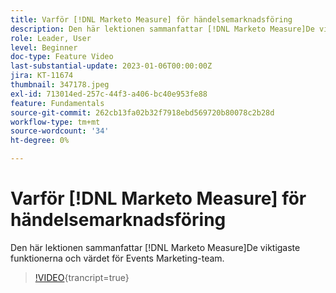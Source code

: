 ```yaml
---
title: Varför [!DNL Marketo Measure] för händelsemarknadsföring
description: Den här lektionen sammanfattar [!DNL Marketo Measure]De viktigaste funktionerna och värdet för Events Marketing-team.
role: Leader, User
level: Beginner
doc-type: Feature Video
last-substantial-update: 2023-01-06T00:00:00Z
jira: KT-11674
thumbnail: 347178.jpeg
exl-id: 713014ed-257c-44f3-a406-bc40e953fe88
feature: Fundamentals
source-git-commit: 262cb13fa02b32f7918ebd569720b80078c2b28d
workflow-type: tm+mt
source-wordcount: '34'
ht-degree: 0%

---
```


# Varför [!DNL Marketo Measure] för händelsemarknadsföring

Den här lektionen sammanfattar [!DNL Marketo Measure]De viktigaste funktionerna och värdet för Events Marketing-team.

>[!VIDEO](https://video.tv.adobe.com/v/347178/?learn=on){trancript=true}
